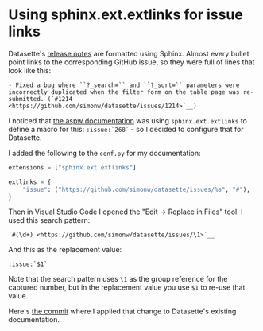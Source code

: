 # Using sphinx.ext.extlinks for issue links

Datasette's [release notes](https://github.com/simonw/datasette/blob/main/docs/changelog.rst) are formatted using Sphinx. Almost every bullet point links to the corresponding GitHub issue, so they were full of lines that look like this:

``` - Fixed a bug where ``?_search=`` and ``?_sort=`` parameters were incorrectly duplicated when the filter form on the table page was re-submitted. (`#1214 <https://github.com/simonw/datasette/issues/1214>`__) ```

I noticed that [the aspw documentation](https://github.com/simonw/datasette/issues/1227) was using `sphinx.ext.extlinks` to define a macro for this: `` :issue:`268` `` - so I decided to configure that for Datasette.

I added the following to the `conf.py` for my documentation:

```python
extensions = ["sphinx.ext.extlinks"]

extlinks = {
    "issue": ("https://github.com/simonw/datasette/issues/%s", "#"),
}
```

Then in Visual Studio Code I opened the "Edit -> Replace in Files" tool. I used this search pattern:

    `#(\d+) <https://github.com/simonw/datasette/issues/\1>`__

And this as the replacement value:

    :issue:`$1`

Note that the search pattern uses `\1` as the group reference for the captured number, but in the replacement value you use `$1` to re-use that value.

Here's [the commit](https://github.com/simonw/datasette/commit/d2d53a5559f3014cccba2cba7e1eab1e5854c759) where I applied that change to Datasette's existing documentation.
